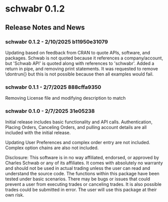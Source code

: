 # schwabr 0.1.2

## Release Notes and News

### schwabr 0.1.2 - 2/10/2025 b11950e31079

Updating based on feedback from CRAN to quote APIs, software, and packages. 
Schwab is not quoted because it references a company/account, but 'Schwab API'
is quoted along with references to 'schwabr'. Added a return in pipe, and 
removing print statements. It was requested to remove \dontrun{} but this is
not possible because then all examples would fail. 

### schwabr 0.1.1 - 2/7/2025 888cffa9350

Removing License file and modifying description to match

### schwabr 0.1.0 - 2/7/2025 31e05238

Initial release includes basic functionality and API calls. Authentication,
Placing Orders, Canceling Orders, and pulling account details are all included
with the initial release.

Updating User Preferences and complex order entry are not included. Complex
option chains are also not included. 

Disclosure: 
This software is in no way affiliated, endorsed, or approved by Charles Schwab
or any of its affiliates. It comes with absolutely no warranty and
should not be used in actual trading unless the user can read and understand the
source code. The functions within this package have been tested under basic
scenarios. There may be bugs or issues that could prevent a user from executing
trades or canceling trades. It is also possible trades could be submitted in
error. The user will use this package at their own risk.
